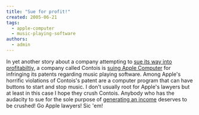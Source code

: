 ```yaml
---
title: "Sue for profit!"
created: 2005-06-21
tags: 
  - apple-computer
  - music-playing-software
authors: 
  - admin
---
```


In yet another story about a company attempting to [sue its way into profitabiltiy](http://www.wired.com/wired/archive/13.06/start.html?pg=13), a company called Contois is [suing Apple Computer](http://yro.slashdot.org/article.pl?sid=05/06/21/1418250&tid=155) for infringing its patents regarding music playing software. Among Apple's horrific violations of Contois's patent are a computer program that can have buttons to start and stop music. I don't usually root for Apple's lawyers but at least in this case I hope they crush Contois. Anybody who has the audacity to sue for the sole purpose of [generating an income](http://www.wired.com/wired/archive/13.06/start.html?pg=13) deserves to be crushed! Go Apple lawyers! Sic 'em!
